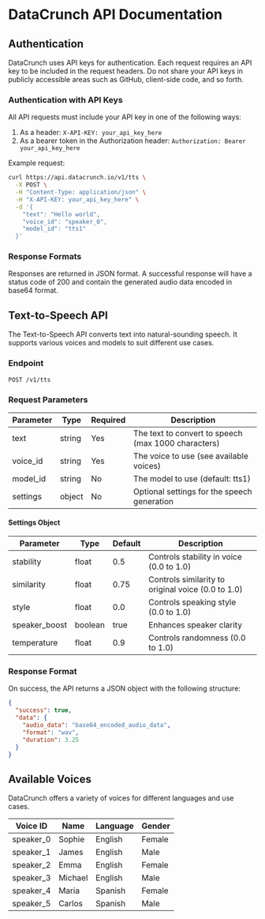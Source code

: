 # DataCrunch API Documentation

## Authentication

DataCrunch uses API keys for authentication. Each request requires an API key to be included in the request headers. Do not share your API keys in publicly accessible areas such as GitHub, client-side code, and so forth.

### Authentication with API Keys

All API requests must include your API key in one of the following ways:

1. As a header: `X-API-KEY: your_api_key_here`
2. As a bearer token in the Authorization header: `Authorization: Bearer your_api_key_here`

Example request:

```bash
curl https://api.datacrunch.io/v1/tts \
  -X POST \
  -H "Content-Type: application/json" \
  -H "X-API-KEY: your_api_key_here" \
  -d '{
    "text": "Hello world", 
    "voice_id": "speaker_0", 
    "model_id": "tts1"
  }'
```

### Response Formats

Responses are returned in JSON format. A successful response will have a status code of 200 and contain the generated audio data encoded in base64 format.

## Text-to-Speech API

The Text-to-Speech API converts text into natural-sounding speech. It supports various voices and models to suit different use cases.

### Endpoint

`POST /v1/tts`

### Request Parameters

| Parameter | Type | Required | Description |
|-----------|------|----------|-------------|
| text | string | Yes | The text to convert to speech (max 1000 characters) |
| voice_id | string | Yes | The voice to use (see available voices) |
| model_id | string | No | The model to use (default: tts1) |
| settings | object | No | Optional settings for the speech generation |

#### Settings Object

| Parameter | Type | Default | Description |
|-----------|------|---------|-------------|
| stability | float | 0.5 | Controls stability in voice (0.0 to 1.0) |
| similarity | float | 0.75 | Controls similarity to original voice (0.0 to 1.0) |
| style | float | 0.0 | Controls speaking style (0.0 to 1.0) |
| speaker_boost | boolean | true | Enhances speaker clarity |
| temperature | float | 0.9 | Controls randomness (0.0 to 1.0) |

### Response Format

On success, the API returns a JSON object with the following structure:

```json
{
  "success": true,
  "data": {
    "audio_data": "base64_encoded_audio_data",
    "format": "wav",
    "duration": 3.25
  }
}
```

## Available Voices

DataCrunch offers a variety of voices for different languages and use cases.

| Voice ID | Name | Language | Gender |
|----------|------|----------|--------|
| speaker_0 | Sophie | English | Female |
| speaker_1 | James | English | Male |
| speaker_2 | Emma | English | Female |
| speaker_3 | Michael | English | Male |
| speaker_4 | Maria | Spanish | Female |
| speaker_5 | Carlos | Spanish | Male |